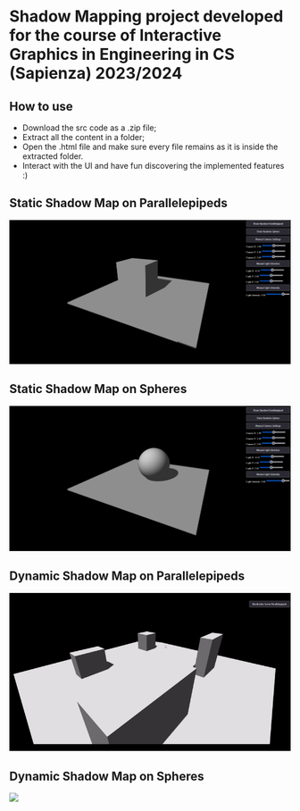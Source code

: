 # Shadow Mapping project developed for the course of Interactive Graphics in Engineering in CS (Sapienza) 2023/2024

## How to use

- Download the src code as a .zip file;
- Extract all the content in a folder;
- Open the .html file and make sure every file remains as it is inside the extracted folder.
- Interact with the UI and have fun discovering the implemented features :)

## Static Shadow Map on Parallelepipeds
![](./pics/staticParall.png)
## Static Shadow Map on Spheres
![](./pics/staticSphere.png)
## Dynamic Shadow Map on Parallelepipeds
![](./pics/animParall.gif)
## Dynamic Shadow Map on Spheres
![](./pics/animSpheres.gif)

